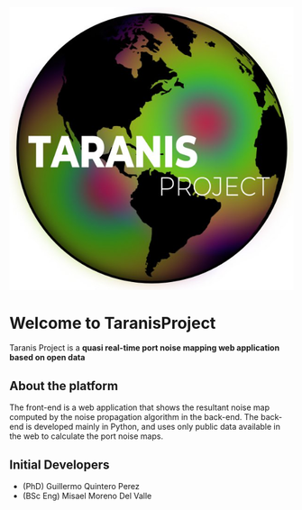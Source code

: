 ![Taranis Image](/appweb/images/taranis_low_res.jpg)

# Welcome to TaranisProject
Taranis Project is a **quasi real-time port noise mapping web application based on open data**

## About the platform
The front-end is a web application that shows the resultant noise map computed by the noise propagation algorithm in the back-end. The back-end is developed mainly in Python, and uses only public data available in the web to calculate the port noise maps.

## Initial Developers 
- (PhD) Guillermo Quintero Perez
- (BSc Eng) Misael Moreno Del Valle
